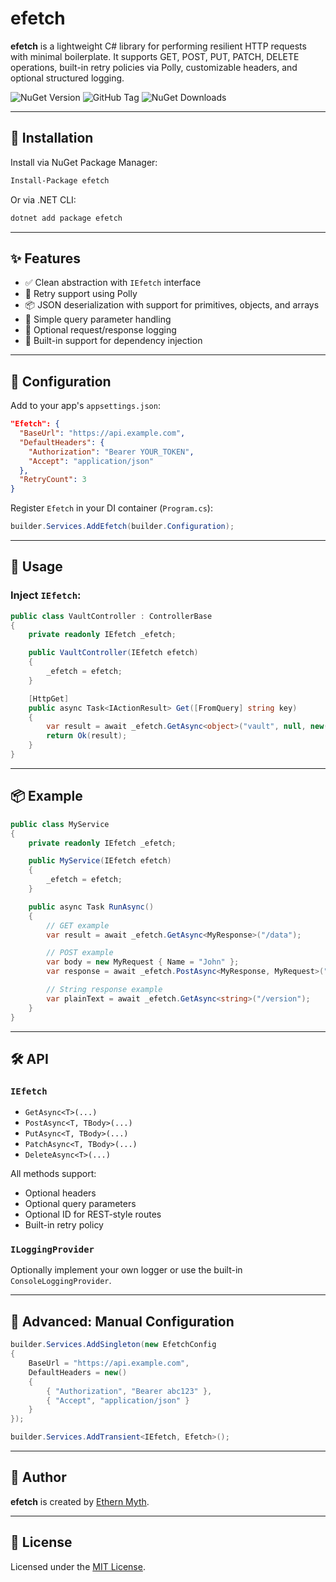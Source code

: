 # efetch

**efetch** is a lightweight C# library for performing resilient HTTP requests with minimal boilerplate. It supports GET, POST, PUT, PATCH, DELETE operations, built-in retry policies via Polly, customizable headers, and optional structured logging.

![NuGet Version](https://img.shields.io/nuget/v/efetch)
![GitHub Tag](https://img.shields.io/github/v/tag/ethern-myth/efetch)
![NuGet Downloads](https://img.shields.io/nuget/dt/efetch)

---

## 🚀 Installation

Install via NuGet Package Manager:

```bash
Install-Package efetch
```

Or via .NET CLI:

```bash
dotnet add package efetch
```

---

## ✨ Features

- ✅ Clean abstraction with `IEfetch` interface
- 🔁 Retry support using Polly
- 📦 JSON deserialization with support for primitives, objects, and arrays
- 📡 Simple query parameter handling
- 📓 Optional request/response logging
- 🧩 Built-in support for dependency injection

---

## 🧩 Configuration

Add to your app's `appsettings.json`:

```json
"Efetch": {
  "BaseUrl": "https://api.example.com",
  "DefaultHeaders": {
    "Authorization": "Bearer YOUR_TOKEN",
    "Accept": "application/json"
  },
  "RetryCount": 3
}
```

Register `Efetch` in your DI container (`Program.cs`):

```csharp
builder.Services.AddEfetch(builder.Configuration);
```

---

## 🧪 Usage

### Inject `IEfetch`:

```csharp
public class VaultController : ControllerBase
{
    private readonly IEfetch _efetch;

    public VaultController(IEfetch efetch)
    {
        _efetch = efetch;
    }

    [HttpGet]
    public async Task<IActionResult> Get([FromQuery] string key)
    {
        var result = await _efetch.GetAsync<object>("vault", null, new() { { "key", key } });
        return Ok(result);
    }
}
```

---

## 📦 Example

```csharp
public class MyService
{
    private readonly IEfetch _efetch;

    public MyService(IEfetch efetch)
    {
        _efetch = efetch;
    }

    public async Task RunAsync()
    {
        // GET example
        var result = await _efetch.GetAsync<MyResponse>("/data");

        // POST example
        var body = new MyRequest { Name = "John" };
        var response = await _efetch.PostAsync<MyResponse, MyRequest>("/create", body);

        // String response example
        var plainText = await _efetch.GetAsync<string>("/version");
    }
}
```

---

## 🛠 API

### `IEfetch`

- `GetAsync<T>(...)`
- `PostAsync<T, TBody>(...)`
- `PutAsync<T, TBody>(...)`
- `PatchAsync<T, TBody>(...)`
- `DeleteAsync<T>(...)`

All methods support:
- Optional headers
- Optional query parameters
- Optional ID for REST-style routes
- Built-in retry policy

### `ILoggingProvider`

Optionally implement your own logger or use the built-in `ConsoleLoggingProvider`.

---

## 🔧 Advanced: Manual Configuration

```csharp
builder.Services.AddSingleton(new EfetchConfig
{
    BaseUrl = "https://api.example.com",
    DefaultHeaders = new()
    {
        { "Authorization", "Bearer abc123" },
        { "Accept", "application/json" }
    }
});

builder.Services.AddTransient<IEfetch, Efetch>();
```

---

## 👤 Author

**efetch** is created by [Ethern Myth](https://github.com/Ethern-Myth).

---

## 📄 License

Licensed under the [MIT License](https://opensource.org/licenses/MIT).
